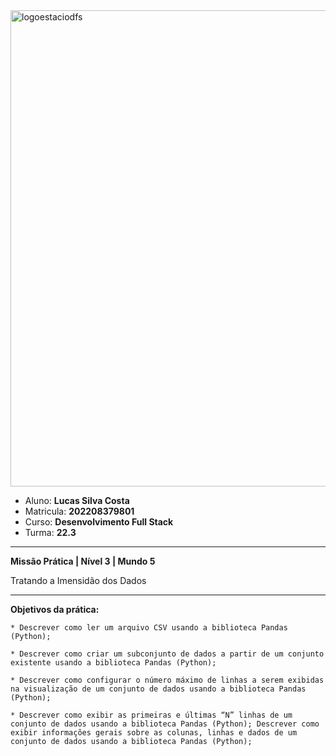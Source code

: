 
<img width="762" alt="logoestaciodfs" src="https://user-images.githubusercontent.com/104142117/204535322-571ae0a5-b475-4441-83b2-06ba02d9930d.png">


- Aluno: **Lucas Silva Costa**
- Matricula: **202208379801**
- Curso: **Desenvolvimento Full Stack**
- Turma: **22.3**


---

**Missão Prática | Nível 3 | Mundo 5**


Tratando a Imensidão dos Dados

---

**Objetivos da prática:**

	* Descrever como ler um arquivo CSV usando a biblioteca Pandas (Python);

	* Descrever como criar um subconjunto de dados a partir de um conjunto existente usando a biblioteca Pandas (Python);

	* Descrever como configurar o número máximo de linhas a serem exibidas na visualização de um conjunto de dados usando a biblioteca Pandas (Python);

	* Descrever como exibir as primeiras e últimas “N” linhas de um conjunto de dados usando a biblioteca Pandas (Python); Descrever como exibir informações gerais sobre as colunas, linhas e dados de um conjunto de dados usando a biblioteca Pandas (Python);

